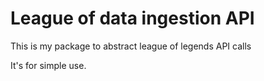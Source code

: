 # League of data ingestion API

This is my package to abstract league of legends API calls

It's for simple use.